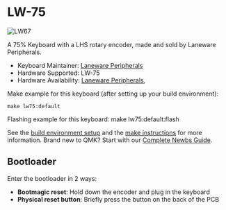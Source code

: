 # LW-75

![LW67](https://i.imgur.com/mcM1TTi.jpg)

A 75% Keyboard with a LHS rotary encoder, made and sold by Laneware Peripherals.

* Keyboard Maintainer: [Laneware Peripherals](https://github.com/laneware)
* Hardware Supported: LW-75
* Hardware Availability: [Laneware Peripherals](https://lanewareperipherals.com/), 

Make example for this keyboard (after setting up your build environment):

    make lw75:default
    
Flashing example for this keyboard:
    make lw75:default:flash

See the [build environment setup](https://docs.qmk.fm/#/getting_started_build_tools) and the [make instructions](https://docs.qmk.fm/#/getting_started_make_guide) for more information. Brand new to QMK? Start with our [Complete Newbs Guide](https://docs.qmk.fm/#/newbs).

## Bootloader

Enter the bootloader in 2 ways:

* **Bootmagic reset**: Hold down the encoder and plug in the keyboard
* **Physical reset button**: Briefly press the button on the back of the PCB
